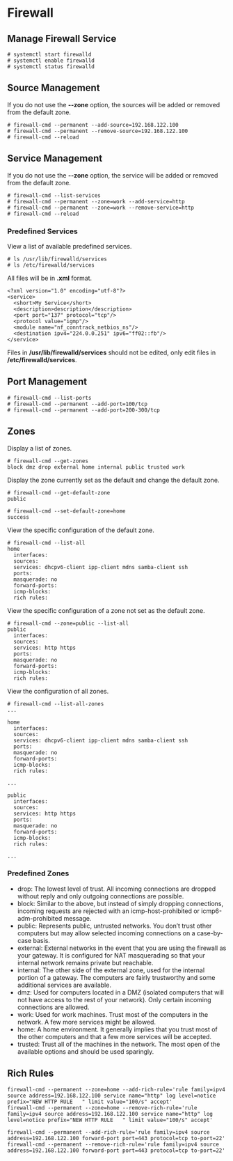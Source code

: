 # Firewall

## Manage Firewall Service
```
# systemctl start firewalld
# systemctl enable firewalld
# systemctl status firewalld
```

## Source Management
If you do not use the **--zone** option, the sources will be added or removed from
 the default zone.
```
# firewall-cmd --permanent --add-source=192.168.122.100
# firewall-cmd --permanent --remove-source=192.168.122.100
# firewall-cmd --reload
```

## Service Management
If you do not use the **--zone** option, the service will be added or removed from
 the default zone.
```
# firewall-cmd --list-services
# firewall-cmd --permanent --zone=work --add-service=http
# firewall-cmd --permanent --zone=work --remove-service=http
# firewall-cmd --reload
```

### Predefined Services
View a list of available predefined services.
```
# ls /usr/lib/firewalld/services
# ls /etc/firewalld/services
```

All files will be in **.xml** format.
```
<?xml version="1.0" encoding="utf-8"?>
<service>
  <short>My Service</short>
  <description>description</description>
  <port port="137" protocol="tcp"/>
  <protocol value="igmp"/>
  <module name="nf_conntrack_netbios_ns"/>
  <destination ipv4="224.0.0.251" ipv6="ff02::fb"/>
</service>
```

Files in **/usr/lib/firewalld/services** should not be edited, only edit files in
 **/etc/firewalld/services**.

## Port Management
```
# firewall-cmd --list-ports
# firewall-cmd --permanent --add-port=100/tcp
# firewall-cmd --permanent --add-port=200-300/tcp
```

## Zones

Display a list of zones.
```
# firewall-cmd --get-zones
block dmz drop external home internal public trusted work
```

Display the zone currently set as the default and change the default zone.
```
# firewall-cmd --get-default-zone
public

# firewall-cmd --set-default-zone=home
success
```

View the specific configuration of the default zone.
```
# firewall-cmd --list-all
home
  interfaces:
  sources:
  services: dhcpv6-client ipp-client mdns samba-client ssh
  ports:
  masquerade: no
  forward-ports:
  icmp-blocks:
  rich rules:
```

View the specific configuration of a zone not set as the default zone.
```
# firewall-cmd --zone=public --list-all
public
  interfaces:
  sources:
  services: http https
  ports:
  masquerade: no
  forward-ports:
  icmp-blocks:
  rich rules:
```

View the configuration of all zones.
```
# firewall-cmd --list-all-zones
...

home
  interfaces:
  sources:
  services: dhcpv6-client ipp-client mdns samba-client ssh
  ports:
  masquerade: no
  forward-ports:
  icmp-blocks:
  rich rules:

...

public
  interfaces:
  sources:
  services: http https
  ports:
  masquerade: no
  forward-ports:
  icmp-blocks:
  rich rules:

...
```

### Predefined Zones

* drop: The lowest level of trust. All incoming connections are dropped without reply and only outgoing connections are possible.
* block: Similar to the above, but instead of simply dropping connections, incoming requests are rejected with an icmp-host-prohibited or icmp6-adm-prohibited message.
* public: Represents public, untrusted networks. You don’t trust other computers but may allow selected incoming connections on a case-by-case basis.
* external: External networks in the event that you are using the firewall as your gateway. It is configured for NAT masquerading so that your internal network remains private but reachable.
* internal: The other side of the external zone, used for the internal portion of a gateway. The computers are fairly trustworthy and some additional services are available.
* dmz: Used for computers located in a DMZ (isolated computers that will not have access to the rest of your network). Only certain incoming connections are allowed.
* work: Used for work machines. Trust most of the computers in the network. A few more services might be allowed.
* home: A home environment. It generally implies that you trust most of the other computers and that a few more services will be accepted.
* trusted: Trust all of the machines in the network. The most open of the available options and should be used sparingly.



## Rich Rules
```
firewall-cmd --permanent --zone=home --add-rich-rule='rule family=ipv4 source address=192.168.122.100 service name="http" log level=notice prefix="NEW HTTP RULE   " limit value="100/s" accept'
firewall-cmd --permanent --zone=home --remove-rich-rule='rule family=ipv4 source address=192.168.122.100 service name="http" log level=notice prefix="NEW HTTP RULE   " limit value="100/s" accept'

firewall-cmd --permanent --add-rich-rule='rule family=ipv4 source address=192.168.122.100 forward-port port=443 protocol=tcp to-port=22'
firewall-cmd --permanent --remove-rich-rule='rule family=ipv4 source address=192.168.122.100 forward-port port=443 protocol=tcp to-port=22'
```
